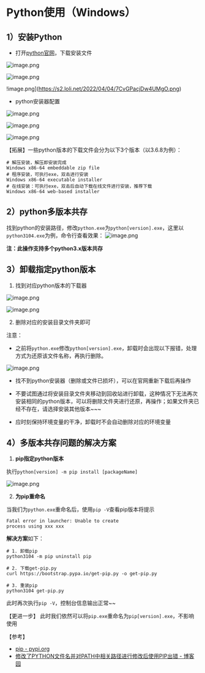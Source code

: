 # Python使用（Windows）

## 1）安装Python

- 打开[python官网](https://www.python.org/)，下载安装文件

![image.png](https://s2.loli.net/2022/04/04/KDowQU3ZSh54e7E.png)

![image.png](https://s2.loli.net/2022/04/04/Ovpm97JXIfdhort.png)

!image.png](<https://s2.loli.net/2022/04/04/7CvGPacjDw4UMgO.png>)

- python安装器配置

![image.png](https://s2.loli.net/2022/04/04/5fc689yh2DMVIrF.png)

![image.png](https://s2.loli.net/2022/04/04/dLTexRsV8JgUwpY.png)

![image.png](https://s2.loli.net/2022/04/04/GwyWneaY9kHuz1o.png)

【拓展】一些python版本的下载文件会分为以下3个版本（以3.6.8为例）：

```shell
# 解压安装，解压即安装完成
Windows x86-64 embeddable zip file 
# 程序安装，可执行exe，双击进行安装
Windows x86-64 executable installer
# 在线安装：可执行exe，双击后自动下载在线文件进行安装，推荐下载
Windows x86-64 web-based installer
```

## 2）python多版本共存

找到python的安装路径，修改`python.exe`为`python[version].exe`，这里以`python3104.exe`为例，命令行查看效果：
![image.png](https://s2.loli.net/2022/04/04/bAcZ8opsEdtkxKJ.png)

**注：此操作支持多个python3.x版本共存**

## 3）卸载指定python版本

1. 找到对应python版本的下载器

![image.png](https://s2.loli.net/2022/04/04/Kbqagytwr9F17sD.png)

![image.png](https://s2.loli.net/2022/04/04/46cxdzkFIwHZlRo.png)

2. 删除对应的安装目录文件夹即可

注意：

- 之前将`python.exe`修改`python[version].exe`，卸载时会出现以下报错，处理方式为还原该文件名称，再执行删除。

![image.png](https://s2.loli.net/2022/04/04/3xuLptBsPZCMI9w.png)

- 找不到python安装器（删除或文件已损坏），可以在官网重新下载后再操作

- 不要试图通过将安装目录文件夹移动到回收站进行卸载，这种情况下无法再次安装相同的python版本，可以将删除文件夹进行还原，再操作；如果文件夹已经不存在，请选择安装其他版本~~~

- 应时刻保持环境变量的干净，卸载时不会自动删除对应的环境变量

## 4）多版本共存问题的解决方案

1. **pip指定python版本**

执行`python[version] -m pip install [packageName]`

![image.png](https://s2.loli.net/2022/04/04/a7Ydn8kDmlvueoU.png)

2. **为pip重命名**

当我们为`python.exe`重命名后，使用`pip -V`查看pip版本将提示

```shell
Fatal error in launcher: Unable to create
process using xxx xxx
```

**解决方案**如下：

```shell
# 1. 卸载pip
python3104 -m pip uninstall pip

# 2. 下载get-pip.py
curl https://bootstrap.pypa.io/get-pip.py -o get-pip.py

# 3. 重装pip
python3104 get-pip.py
```

此时再次执行`pip -V`，控制台信息输出正常~~

【更进一步】
此时我们依然可以将`pip.exe`重命名为`pip[version].exe`，不影响使用

【参考】

- [pip - pypi.org](https://pypi.org/project/pip/)
- [修改了PYTHON文件名并对PATH中相关路径进行修改后使用PIP出错 - 博客园](https://www.cnblogs.com/wutaotaosin/articles/12284146.html)
